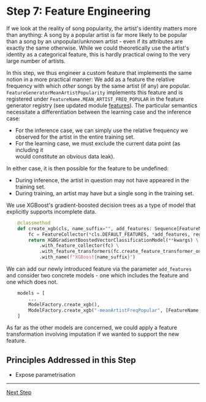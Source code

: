 # Step 7: Feature Engineering

If we look at the reality of song popularity, the artist's identity matters more
than anything: 
A song by a popular artist is far more likely to be popular than a song by an unpopular/unknown
artist - even if its attributes are exactly the same otherwise.
While we could theoretically use the artist's identity as a categorical feature,
this is hardly practical owing to the very large number of artists.

In this step, we thus engineer a custom feature that implements the same notion in a
more practical manner:
We add as a feature the relative frequency with which *other* songs by the same
artist (if any) are popular.
`FeatureGeneratorMeanArtistPopularity` implements this feature and is registered
under `FeatureName.MEAN_ARTIST_FREQ_POPULAR` in the feature generator registry (see updated module [features](songpop/features.py)).
The particular semantics necessitate a differentiation between the learning case
and the inference case:
  * For the inference case, we can simply use the relative frequency we observed
    for the artist in the entire training set.
  * For the learning case, we must exclude the current data point (as including it  
    would constitute an obvious data leak).

In either case, it is then possible for the feature to be undefined:
  * During inference, the artist in question may not have appeared in the training set.
  * During training, an artist may have but a single song in the training set.

We use XGBoost's gradient-boosted decision trees as a type of model that explicitly
supports incomplete data. 

```python
    @classmethod
    def create_xgb(cls, name_suffix="", add_features: Sequence[FeatureName] = (), **kwargs):
        fc = FeatureCollector(*cls.DEFAULT_FEATURES, *add_features, registry=registry)
        return XGBGradientBoostedVectorClassificationModel(**kwargs) \
            .with_feature_collector(fc) \
            .with_feature_transformers(fc.create_feature_transformer_one_hot_encoder()) \
            .with_name(f"XGBoost{name_suffix}")
```

We can add our newly introduced feature via the parameter `add_features` and 
consider two concrete models - one which includes the feature and
one which does not.

```python
    models = [
        ...
        ModelFactory.create_xgb(),
        ModelFactory.create_xgb("-meanArtistFreqPopular", [FeatureName.MEAN_ARTIST_FREQ_POPULAR]),
    ]
```

As far as the other models are concerned, we could apply a feature transformation involving
imputation if we  wanted to support the new feature.


## Principles Addressed in this Step

* Expose parametrisation


<hr>

[Next Step](../step08-high-level-evaluation/README.md)

